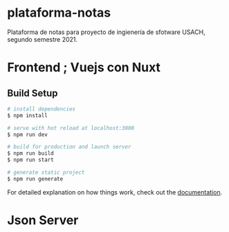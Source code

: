 # plataforma-notas

Plataforma de notas para proyecto de ingienería de sfotware USACH, segundo semestre 2021.

# Frontend ; Vuejs con Nuxt

## Build Setup

```bash
# install dependencies
$ npm install

# serve with hot reload at localhost:3000
$ npm run dev

# build for production and launch server
$ npm run build
$ npm run start

# generate static project
$ npm run generate
```

For detailed explanation on how things work, check out the [documentation](https://nuxtjs.org).

# Json Server


